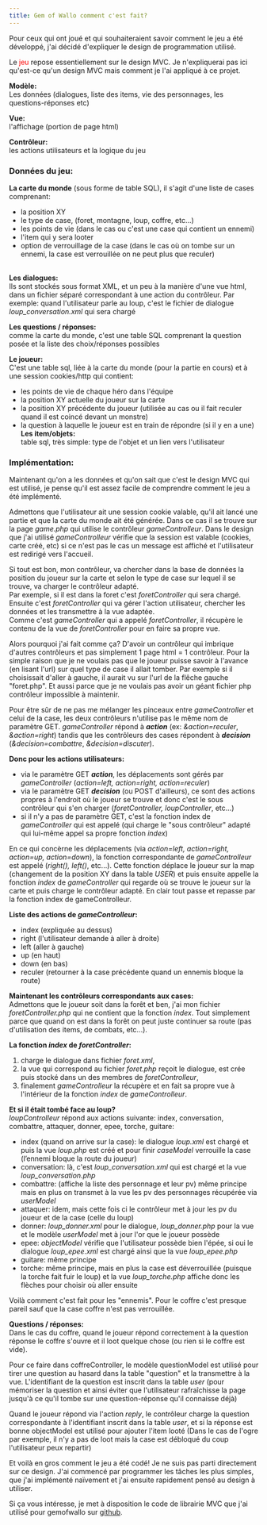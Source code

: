 ```yaml
---
title: Gem of Wallo comment c'est fait?
---
```

Pour ceux qui ont joué et qui souhaiteraient savoir comment le jeu a été développé, j'ai décidé d'expliquer le design de programmation utilisé.  

Le <span style="color: red;">jeu</span> repose essentiellement sur le design MVC. Je n'expliquerai pas ici qu'est-ce qu'un design MVC mais comment je l'ai appliqué à ce projet.  

**Modèle:**\
Les données (dialogues, liste des items, vie des personnages, les questions-réponses etc)

**Vue:**\
l'affichage (portion de page html)

**Contrôleur:**\
les actions utilisateurs et la logique du jeu

### Données du jeu:

**La carte du monde** (sous forme de table SQL), il s'agit d'une liste de cases comprenant:  

* la position XY
* le type de case, (foret, montagne, loup, coffre, etc...)
* les points de vie (dans le cas ou c'est une case qui contient un ennemi)
* l'item qui y sera looter
* option de verrouillage de la case (dans le cas où on tombe sur un ennemi, la case est verrouillée on ne peut plus que reculer)

\
**Les dialogues:**\
Ils sont stockés sous format XML, et un peu à la manière d'une vue html, dans un fichier séparé correspondant à une action du contrôleur. Par exemple: quand l'utilisateur parle au loup, c'est le fichier de dialogue _loup\_conversation.xml_ qui sera chargé

**Les questions / réponses:**\
comme la carte du monde, c'est une table SQL comprenant la question posée et la liste des choix/réponses possibles

**Le joueur:**\
C'est une table sql, liée à la carte du monde (pour la partie en cours) et à une session cookies/http qui contient:

* les points de vie de chaque héro dans l'équipe
* la position XY actuelle du joueur sur la carte
* la position XY précédente du joueur (utilisée au cas ou il fait reculer quand il est coincé devant un monstre)
* la question à laquelle le joueur est en train de répondre (si il y en a une)
\
**Les item/objets:**\
table sql, très simple: type de l'objet et un lien vers l'utilisateur

### Implémentation:

Maintenant qu'on a les données et qu'on sait que c'est le design MVC qui est utilisé, je pense qu'il est assez facile de comprendre comment le jeu a été implémenté.  

Admettons que l'utilisateur ait une session cookie valable, qu'il ait lancé une partie et que la carte du monde ait été générée. Dans ce cas il se trouve sur la page _game.php_ qui utilise le contrôleur _gameControlleur_. Dans le design que j'ai utilisé _gameControlleur_ vérifie que la session est valable (cookies, carte créé, etc) si ce n'est pas le cas un message est affiché et l'utilisateur est redirigé vers l'accueil.  

Si tout est bon, mon contrôleur, va chercher dans la base de données la position du joueur sur la carte et selon le type de case sur lequel il se trouve, va charger le contrôleur adapté.\
Par exemple, si il est dans la foret c'est _foretController_ qui sera chargé.\
Ensuite c'est _foretController_ qui va gérer l'action utilisateur, chercher les données et les transmettre à la vue adaptée.\
Comme c'est _gameController_ qui a appelé _foretController_, il récupère le contenu de la vue de _foretController_ pour en faire sa propre vue.  

Alors pourquoi j'ai fait comme ça? D'avoir un contrôleur qui imbrique d'autres contrôleurs et pas simplement 1 page html = 1 contrôleur. Pour la simple raison que je ne voulais pas que le joueur puisse savoir à l'avance (en lisant l'url) sur quel type de case il allait tomber. Par exemple si il choisissait d'aller à gauche, il aurait vu sur l'url de la flêche gauche "foret.php". Et aussi parce que je ne voulais pas avoir un géant fichier php contrôleur impossible à maintenir.  

Pour être sûr de ne pas me mélanger les pinceaux entre _gameController_ et celui de la case, les deux contrôleurs n'utilise pas le même nom de paramètre GET. _gameController_ répond à _**action**_ (ex: _&action=reculer_, _&action=right_) tandis que les contrôleurs des cases répondent à _**decision**_ (_&decision=combattre_, _&decision=discuter_).  

**Donc pour les actions utilisateurs:**  

* via le paramètre GET _**action**_, les déplacements sont gérés par _gameController_ (_action=left, action=right, action=reculer_)
* via le paramètre GET _**decision**_ (ou POST d'ailleurs), ce sont des actions propres à l'endroit où le joueur se trouve et donc c'est le sous contrôleur qui s'en charger (_foretController, loupController_, etc...)
* si il n'y a pas de paramètre GET, c'est la fonction index de _gameController_ qui est appelé (qui charge le "sous contrôleur" adapté qui lui-même appel sa propre fonction _index_)

En ce qui concèrne les déplacements (via _action=left, action=right, action=up, action=down_), la fonction correspondante de _gameControlleur_ est appelé (_right(), left()_, etc...). Cette fonction déplace le joueur sur la map (changement de la position XY dans la table _USER_) et puis ensuite appelle la fonction _index_ de _gameController_ qui regarde où se trouve le joueur sur la carte et puis charge le contrôleur adapté. En clair tout passe et repasse par la fonction index de gameControlleur.  

**Liste des actions de _gameControlleur_:**  

* index (expliquée au dessus)
* right (l'utilisateur demande à aller à droite)
* left (aller à gauche)
* up (en haut)
* down (en bas)
* reculer (retourner à la case précédente quand un ennemis bloque la route)

**Maintenant les contrôleurs correspondants aux cases:**\
Admettons que le joueur soit dans la forêt et ben, j'ai mon fichier _foretController.php_ qui ne contient que la fonction _index_. Tout simplement parce que quand on est dans la forêt on peut juste continuer sa route (pas d'utilisation des items, de combats, etc...).  

**La fonction _index_ de _foretController_:**  

1. charge le dialogue dans fichier _foret.xml_,
2. la vue qui correspond au fichier _foret.php_ reçoit le dialogue, est crée puis stocké dans un des membres de _foretControlleur_,
3. finalement _gameControlleur_ la récupère et en fait sa propre vue à l'intérieur de la fonction _index_ de _gameControlleur_.

**Et si il était tombé face au loup?**\
_loupControlleur_ répond aux actions suivante: index, conversation, combattre, attaquer, donner, epee, torche, guitare:  

* index (quand on arrive sur la case): le dialogue _loup.xml_ est chargé et puis la vue _loup.php_ est créé et pour finir _caseModel_ verrouille la case (l’ennemi bloque la route du joueur)
* conversation: là, c'est _loup\_conversation.xml_ qui est chargé et la vue _loup\_conversation.php_
* combattre: (affiche la liste des personnage et leur pv) même principe mais en plus on transmet à la vue les pv des personnages récupérée via _userModel_
* attaquer: idem, mais cette fois ci le contrôleur met à jour les pv du joueur et de la case (celle du loup)
* donner: _loup\_donner.xml_ pour le dialogue, _loup\_donner.php_ pour la vue et le modèle _userModel_ met à jour l'or que le joueur possède
* epee: _objectModel_ vérifie que l'utilisateur possède bien l'épée, si oui le dialogue _loup\_epee.xml_ est chargé ainsi que la vue _loup\_epee.php_
* guitare: même principe
* torche: même principe, mais en plus la case est déverrouillée (puisque la torche fait fuir le loup) et la vue _loup\_torche.php_ affiche donc les flèches pour choisir où aller ensuite

Voilà comment c'est fait pour les "ennemis". Pour le coffre c'est presque pareil sauf que la case coffre n'est pas verrouillée.  

**Questions / réponses:**\
Dans le cas du coffre, quand le joueur répond correctement à la question réponse le coffre s'ouvre et il loot quelque chose (ou rien si le coffre est vide).  

Pour ce faire dans coffreController, le modèle questionModel est utilisé pour tirer une question au hasard dans la table "question" et la transmettre à la vue. L'identifiant de la question est inscrit dans la table _user_ (pour mémoriser la question et ainsi éviter que l'utilisateur rafraîchisse la page jusqu'à ce qu'il tombe sur une question-réponse qu'il connaisse déjà)  

Quand le joueur répond via l'action _reply_, le contrôleur charge la question correspondante à l'identifiant inscrit dans la table _user_, et si la réponse est bonne objectModel est utilisé pour ajouter l'item looté (Dans le cas de l'ogre par exemple, il n'y a pas de loot mais la case est débloqué du coup l'utilisateur peux repartir)  

Et voilà en gros comment le jeu a été codé! Je ne suis pas parti directement sur ce design. J'ai commencé par programmer les tâches les plus simples, que j'ai implémenté naïvement et j'ai ensuite rapidement pensé au design à utiliser.  

Si ça vous intéresse, je met à disposition le code de librairie MVC que j'ai utilisé pour gemofwallo sur [github](http://github.com/lsmod/mini-mvc).
